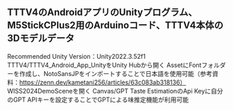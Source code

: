 TTTV4のAndroidアプリのUnityプログラム、M5StickCPlus2用のArduinoコード、TTTV4本体の3Dモデルデータ
---
Recommended Unity Version：Unity2022.3.52f1<br>
TTTV4/TTTV4_Android_App_UnityをUnity Hubから開く
AssetにFontフォルダーを作成し、NotoSansJPをインポートすることで日本語を使用可能（参考資料：https://zenn.dev/kametani256/articles/63c083ab318136）
WISS2024DemoSceneを開く
Canvas/GPT Taste EstimationのApi Keyに自分のGPT APIキーを設定することでGPTによる味推定機能が利用可能


